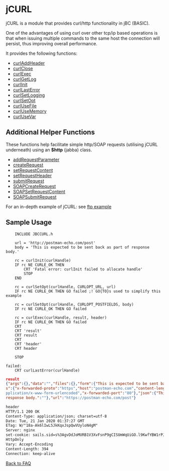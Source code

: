 # jCURL

<PageHeader />

jCURL is a module that provides curl/http functionality in jBC (BASIC).

One of the advantages of using curl over other tcp/ip based operations is that when issuing multiple commands to the same host the connection will persist, thus improving overall performance.

It provides the following functions:

* [curlAddHeader](./curlAddHeader/README.md)
* [curlClose](./curlClose/README.md)
* [curlExec](./curlExec/README.md)
* [curlGetLog](./curlGetLog/README.md)
* [curlInit](./curlInit/README.md)
* [curlLastError](./curlLastError/README.md)
* [curlSetLogging](./curlSetLogging/README.md)
* [curlSetOpt](./curlSetOpt/README.md)
* [curlUseFile](./curlUseFile/README.md)
* [curlUseMemory](./curlUseMemory/README.md)
* [curlUseVar](./curlUseVar/README.md)

## Additional Helper Functions

These functions help facilitate simple http/SOAP requests (utilising jCURL underneath) using an **$http** (jabba) class.

* [addRequestParameter](./addRequestParameter/README.md)
* [createRequest](./createRequest/README.md)
* [setRequestContent](./setRequestContent/README.md)
* [setRequestHeader](./setRequestHeader/README.md)
* [submitRequest](./submitRequest/README.md)
* [SOAPCreateRequest](./SOAPCreateRequest/README.md)
* [SOAPSetRequestContent](./SOAPSetRequestContent/README.md)
* [SOAPSubmitRequest](./SOAPSubmitRequest/README.md)

For an in-depth example of jCURL: see [ftp example](./jftp/README.md)

## Sample Usage

```
    INCLUDE JBCCURL.h

    url = 'http://postman-echo.com/post'
    body = 'This is expected to be sent back as part of response body.'

    rc = curlInit(curlHandle)
    IF rc NE CURLE_OK THEN
        CRT 'Fatal error: curlInit failed to allocate handle'
        STOP
    END

    rc = curlSetOpt(curlHandle, CURLOPT_URL, url)
    IF rc NE CURLE_OK THEN GO failed ;! GO{TO}s used to simplify this example

    rc = curlSetOpt(curlHandle, CURLOPT_POSTFIELDS, body)
    IF rc NE CURLE_OK THEN GO failed

    rc = curlExec(curlHandle, result, header)
    IF rc NE CURLE_OK THEN GO failed
    CRT
    CRT 'result'
    CRT result
    CRT
    CRT 'header'
    CRT header

    STOP

failed:
    CRT curlLastError(curlHandle)
```

``` json
result
{"args":{},"data":"","files":{},"form":{"This is expected to be sent back as part of response body.":""},"header
s":{"x-forwarded-proto":"https","host":"postman-echo.com","content-length":"58","accept":"*/*","content-type":"a
pplication/x-www-form-urlencoded","x-forwarded-port":"80"},"json":{"This is expected to be sent back as part of
response body.":""},"url":"https://postman-echo.com/post"}
```

``` html
header
HTTP/1.1 200 OK
Content-Type: application/json; charset=utf-8
Date: Tue, 21 Jan 2020 01:37:27 GMT
ETag: W/"18a-Ak6lIwL5JkKqxJspQwVUyloN4gM"
Server: nginx
set-cookie: sails.sid=s%3AgvDdJoMURB1V3XvFsnP9gCISUmWqUiGO.l9KwfYBW1rPJmqsKhRQtFM0gn4b4M2q1DEFnKhCXE1c; Path=/;
HttpOnly
Vary: Accept-Encoding
Content-Length: 394
Connection: keep-alive
```

[Back to FAQ](./../README.md)

<PageFooter />
